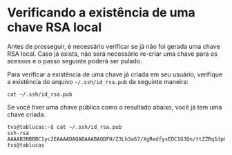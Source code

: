 # Verificando a existência de uma chave RSA local

Antes de prosseguir, é necessário verificar se já não foi gerada uma chave RSA 
local. Caso já exista, não será necessário re-criar uma chave para os acessos e 
o passo seguinte poderá ser pulado.

Para verificar a existência de uma chave já criada em seu usuário, verifique a 
existência do arquivo `~/.ssh/id_rsa.pub` da seguinte maneira:

    cat ~/.ssh/id_rsa.pub
    
Se você tiver uma chave pública como o resultado abaixo, você já tem uma chave
criada.

```
tvs@tablucas:~$ cat ~/.ssh/id_rsa.pub 
ssh-rsa AAAAB3NBBBC1yc2EAAAADAQABAAABAQDFH/Z3Lh3a67/XgRedfysEDC1G3Qn/ttZZRq1dp0bXSKyTehpQHGymk5a2+F6F5LzEYL0AAAi2aFl56bqTDo6/VRgkOvXw6EWgJAkIGm0Prh2uSH5cobFSHdA9L4J7U62pLfzZINuBEkgCBrFo+zAvXF8e7BBOdWc/NSAAABRT/A3NLmAAAIv7PPREFETCHgeQbqforbTKOAZ8mEUtctS2HFVLMZuXDhuVJT72YcR2h9faVTkFHERY7RajwBl6eFA7N/sxMjqt+R2qcZZZZZZtOSuxuUvbn/nOwR8LLO0sngefIzQhpwtmUOfEs94060ognPe05s/HUEBRBR tvs@tablucas
```

